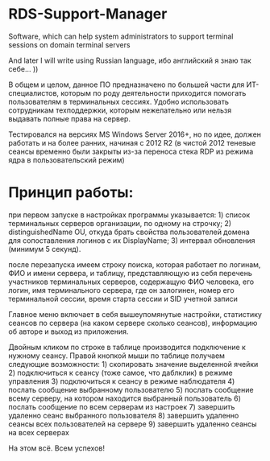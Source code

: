# RDS-Support-Manager
Software, which can help system administrators to support terminal sessions on domain terminal servers

And later I will write using Russian language, ибо английский я знаю так себе... ))

В общем и целом, данное ПО предназначено по большей части для ИТ-специалистов, которым по роду деятельности приходится помогать пользователям в терминальных сессиях. Удобно использовать сотрудникам техподдержки, которым нежелательно или нельзя выдавать полные права на сервер.

Тестировался на версиях MS Windows Server 2016+, но по идее, должен работать и на более ранних, начиная с 2012 R2 (в чистой 2012 теневые сеансы временно были закрыты из-за переноса стека RDP из режима ядра в пользовательский режим)

Принцип работы:
===========================
при первом запуске в настройках программы указывается:
    1) список терминальных серверов организации, по одному на строчку;
    2) distinguishedName OU, откуда брать свойства пользователей домена для сопоставления логинов с их DisplayName;
    3) интервал обновления (минимум 5 секунд).

после перезапуска имеем строку поиска, которая работает по логинам, ФИО и имени сервера, и таблицу, представляющую из себя перечень участников терминальных серверов, содержащую ФИО человека, его логин, имя терминального сервера, где он залогинен, номер его терминальной сессии, время старта сессии и SID учетной записи

Главное меню включает в себя вышеупомянутые настройки, статистику сеансов по сервера (на каком сервере сколько сеансов), информацию об авторе и выход из приложения.

Двойным кликом по строке в таблице производится подключение к нужному сеансу.
Правой кнопкой мыши по таблице получаем следующие возможности:
    1) скопировать значение выделенной ячейки
    2) подключиться к сеансу (тоже самое, что даблклик) в режиме управления
    3) подключиться к сеансу в режиме наблюдателя
    4) послать сообщение выбранному пользователю
    5) послать сообщение всему серверу, на котором находится выбранный пользователь
    6) послать сообщение по всем серверам из настроек
    7) завершить удаленно сеанс выбранного пользователя
    8) завершить удаленно сеансы всех пользователей на сервере
    9) завершить удаленно сеансы на всех серверах

На этом всё. Всем успехов!
